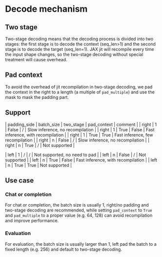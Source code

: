 # Decode mechanism

## Two stage
Two-stage decoding means that the decoding process is divided into two stages: the first stage is to decode the context (seq_len>1) and the second stage is to decode the target (seq_len=1). JAX jit will recompile every time the input shape changes, so the two-stage decoding without special treatment will cause overhead.

## Pad context
To avoid the overhead of jit recompilation in two-stage decoding, we pad the context in the right to a length (a multiple of `pad_multiple`) and use the mask to mask the padding part.

## Support

| padding_side | batch_size | two_stage | pad_context | comment                             |
| right        | 1          | False     | /           | Slow inference, no recompilation    |
| right        | 1          | True      | False       | Fast inference, with recompilation  |
| right        | 1          | True      | True        | Fast inference, few recompilation   |
| right        | n          | False     | /           | Slow inference, no recompilation    |
| right        | n          | True      | /           | Not supported                       |

| left         | 1          | /         | /           | Not supported, no need to pad       |
| left         | n          | False     | /           | Not supported                       |
| left         | n          | True      | False       | Fast inference, with recompilation  |
| left         | n          | True      | True        | Not supported                       |

## Use case

### Chat or completion
For chat or completion, the batch size is usually 1, right/no padding and two-stage decoding are recommended, while setting `pad_context` to `True` and `pad_multiple` to a proper value (e.g. 64, 128) can avoid recompilation and improve performance.

### Evaluation
For evaluation, the batch size is usually larger than 1, left pad the batch to a fixed length (e.g. 256) and default to two-stage decoding.
